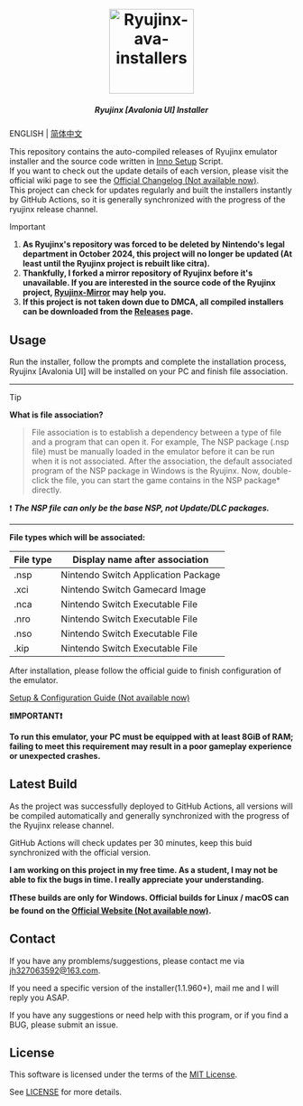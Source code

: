 <h1 align="center">
  <br>
  <a href="https://github.com/LuccaWang404/Ryujinx-ava-installers"><img src="./Ryujinx.ico" alt="Ryujinx-ava-installers" width="150"></a>
</h1>

<h5 align="center">
<b>Ryujinx [Avalonia UI] Installer</b>
</h5>

ENGLISH | [简体中文](./README_CN.md)

<p>
       This repository contains the auto-compiled releases of Ryujinx emulator installer and the source code written in <a href ="https://jrsoftware.org/isinfo.php">Inno 
       Setup</a> Script.</br>
       If you want to check out the update details of each version, please visit the official wiki page to see the <a href="https://github.com/Ryujinx/Ryujinx/wiki/Changelog">Official Changelog (Not available now)</a>.</br>
       This project can check for updates regularly and built the installers instantly by GitHub Actions, so it is generally synchronized with the progress of the ryujinx release channel.</br>
</p>

> [!IMPORTANT]
> 1. **As Ryujinx's repository was forced to be deleted by Nintendo's legal department in October 2024, this project will no longer be updated (At least until the Ryujinx project is rebuilt like citra).**</br>
> 2. **Thankfully, I forked a mirror repository of Ryujinx before it's unavailable. If you are interested in the source code of the Ryujinx project, [Ryujinx-Mirror](https://github.com/LuccaWang404/Ryujinx-Mirror.git) may help you.**</br>
>	3. **If this project is not taken down due to DMCA, all compiled installers can be downloaded from the [Releases](https://github.com/LuccaWang404/Ryujinx-ava-installers/releases) page.**

## Usage
Run the installer, follow the prompts and complete the installation process, Ryujinx [Avalonia UI] will be installed on your PC and finish file association.

***
> [!TIP]
  **What is file association?**
> File association is to establish a dependency between a type of file and a program that can open it.
  For example, The NSP package (.nsp file) must be manually loaded in the emulator before it can be run when it is not associated.
  After the association, the default associated program of the NSP package in Windows is the Ryujinx.
  Now, double-click the file, you can start the game contains in the NSP package* directly.

❗️ ***The NSP file can only be the base NSP, not Update/DLC packages.***

***

**File types which will be associated:**

| File type | Display name after association     |
| -------- | ----------------------------------- |
| .nsp     | Nintendo Switch Application Package |
| .xci     | Nintendo Switch Gamecard Image      |
| .nca     | Nintendo Switch Executable File     |
| .nro     | Nintendo Switch Executable File     |
| .nso     | Nintendo Switch Executable File     |
| .kip     | Nintendo Switch Executable File     |

After installation, please follow the official guide to finish configuration of the emulator. 

[Setup & Configuration Guide (Not available now)](https://github.com/Ryujinx/Ryujinx/wiki/Ryujinx-Setup-&-Configuration-Guide)

**❗️IMPORTANT❗️**

**To run this emulator, your PC must be equipped with at least 8GiB of RAM; failing to meet this requirement may result in a poor gameplay experience or unexpected crashes.**

## Latest Build
As the project was successfully deployed to GitHub Actions, all versions will be compiled automatically and generally synchronized with the progress of the Ryujinx release channel.

GitHub Actions will check updates per 30 minutes, keep this buid synchronized with the official version.

**I am working on this project in my free time. As a student, I may not be able to fix the bugs in time. I really appreciate your understanding.**

**❗️These builds are only for Windows. Official builds for Linux / macOS can be found on the [Official Website (Not available now)](https://ryujinx.org/download).**

## Contact
If you have any promblems/suggestions, please contact me via [jh327063592@163.com](mailto:jh327063592@163.com).

If you need a specific version of the installer(1.1.960+), mail me and I will reply you ASAP.

If you have any suggestions or need help with this program, or if you find a BUG, please submit an issue.


## License
This software is licensed under the terms of the [MIT License](./LICENSE.txt).

See [LICENSE](./LICENSE.txt) for more details.
